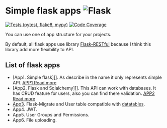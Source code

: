 # Simple flask apps ![Flask](https://img.shields.io/badge/flask-%23000.svg?logo=flask&logoColor=white)

[![Tests (pytest, flake8, mypy)](https://github.com/gurkin33/flask_simple_apps/actions/workflows/tests.yml/badge.svg)](https://github.com/gurkin33/flask_simple_apps/actions/workflows/tests.yml)
[![Code Coverage](https://img.shields.io/codecov/c/github/gurkin33/flask_simple_apps?style=flat-square)](https://codecov.io/gh/gurkin33/flask_simple_apps)


You can use one of app structure for your projects.

By default, all flask apps use library 
[Flask-RESTful](https://flask-restful.readthedocs.io/en/latest/) 
because I think this library add more flexibility to API.

## List of flask apps

- [App1. Simple flask][]. As describe in the name it only represents simple API. [APP1 Read more][]
- [App2. Flask and Sqlalchemy][]. This API can work with databases. It has CRUD feature for users, also 
you can find there validation. [APP2 Read more][]
- [App3][]. Flask-Migrate and User table compatible with [datatables][].
- App4. JWT.
- App5. User Groups and Permissions.
- App6. File uploading.

[Simple flask app]: https://github.com/gurkin33/flask_simple_apps/tree/main/app1_simple_flask
[APP1 Read more]: https://github.com/gurkin33/flask_simple_apps/tree/main/app1_simple_flask
[Flask and Sqlalchemy]: https://github.com/gurkin33/flask_simple_apps/tree/main/app2_flask_sqlalchemy
[APP2 Read more]: https://github.com/gurkin33/flask_simple_apps/tree/main/app2_flask_sqlalchemy
[App3]: https://github.com/gurkin33/flask_simple_apps/tree/main/app3_migrate_datatables
[datatables]: https://datatables.net/


